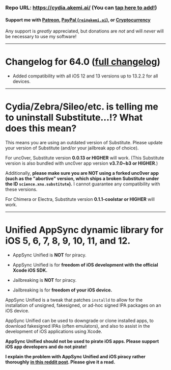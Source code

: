 ### Repo URL: https://cydia.akemi.ai/ (You can [tap here to add!](https://cydia.akemi.ai/add.php))

#### Support me with [Patreon](https://patreon.com/akemin_dayo), [PayPal (`rei@akemi.ai`)](https://paypal.me/angelXwind), or [Cryptocurrency](https://akemi.ai/?page/links#crypto)

Any support is _greatly_ appreciated, but donations are *not* and will *never* will be necessary to use my software! 

---

# Changelog for 64.0 ([full changelog](https://cydia.akemi.ai/?page/net.angelxwind.appsyncunified-changelog))

* Added compatibility with all iOS 12 and 13 versions up to 13.2.2 for all devices.

---

# Cydia/Zebra/Sileo/etc. is telling me to uninstall Substitute…!? What does this mean?

This means you are using an outdated version of Substitute. Please update your version of Substitute (and/or your jailbreak app of choice).

For unc0ver, Substitute version **0.0.13 or HIGHER** will work. (This Substitute version is also bundled with unc0ver app version **v3.7.0~b3 or HIGHER**.)

Additionally, **please make sure you are NOT using a forked unc0ver app (such as the "abortive" version, which ships a broken Substitute under the ID `science.xnu.substitute`).** I cannot guarantee any compatibility with these versions.

For Chimera or Electra, Substitute version **0.1.1-coolstar or HIGHER** will work.

---

# Unified AppSync dynamic library for iOS 5, 6, 7, 8, 9, 10, 11, and 12.

* AppSync Unified is **NOT** for piracy.

* AppSync Unified is for **freedom of iOS development with the official Xcode iOS SDK.**

* Jailbreaking is **NOT** for piracy.

* Jailbreaking is for **freedom of your iOS device.**

AppSync Unified is a tweak that patches `installd` to allow for the installation of unsigned, fakesigned, or ad-hoc signed IPA packages on an iOS device.

AppSync Unified can be used to downgrade or clone installed apps, to download fakesigned IPAs (often emulators), and also to assist in the development of iOS applications using Xcode.

**AppSync Unified should not be used to pirate iOS apps. Please support iOS app developers and do not pirate!**

**I explain the problem with AppSync Unified and iOS piracy rather thoroughly [in this reddit post](https://www.reddit.com/r/jailbreak/comments/3oovnh/discussion_regarding_appsync_unified_ios_9_and/). Please give it a read.**